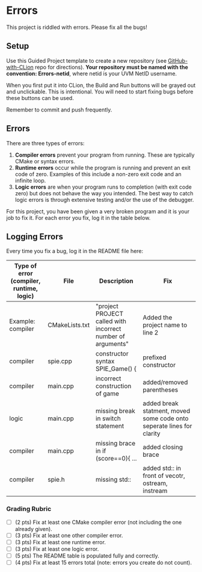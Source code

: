 # Errors
This project is riddled with errors. Please fix all the bugs!

## Setup
Use this Guided Project template to create a new repository (see [GitHub-with-CLion](https://github.com/uvmcs2300f2025/GitHub-with-CLion) repo for directions).
**Your repository must be named with the convention: Errors-netid**, where netid is your UVM NetID username.

When you first put it into CLion, the Build and Run buttons will be grayed out and unclickable. This is intentional. You will need to start fixing bugs before these buttons can be used.

Remember to commit and push frequently.

## Errors
There are three types of errors:
1. **Compiler errors** prevent your program from running. These are typically CMake or syntax errors.
1. **Runtime errors** occur while the program is running and prevent an exit code of zero. Examples of this include a non-zero exit code and an infinite loop.
1. **Logic errors** are when your program runs to completion (with exit code zero) but does not behave the way you intended. The best way to catch logic errors is through extensive testing and/or the use of the debugger.

For this project, you have been given a very broken program and it is your job to fix it. For each error you fix, log it in the table below.

## Logging Errors
Every time you fix a bug, log it in the README file here:

| Type of error (compiler, runtime, logic) | File           | Description                                                 | Fix                                                                   |
|------------------------------------------|----------------|-------------------------------------------------------------|-----------------------------------------------------------------------|
| Example: compiler                        | CMakeLists.txt | "project PROJECT called with incorrect number of arguments" | Added the project name to line 2                                      |
| compiler                                 | spie.cpp       | constructor syntax SPIE_Game() {                            | prefixed constructor                                                  |
| compiler                                 | main.cpp       | incorrect construction of game                              | added/removed parentheses                                             |
| logic                                    | main.cpp       | missing break in switch statement                           | added break statment, moved some code onto seperate lines for clarity | 
| compiler                                 | main.cpp       | missing brace in if (score==0){ ...                         | added closing brace                                                   |
| compiler                                 | spie.h         | missing std::                                               | added std:: in front of vecotr, ostream, instream                     |






### Grading Rubric
- [ ] (2 pts) Fix at least one CMake compiler error (not including the one already given).
- [ ] (3 pts) Fix at least one other compiler error.
- [ ] (3 pts) Fix at least one runtime error.
- [ ] (3 pts) Fix at least one logic error.
- [ ] (5 pts) The README table is populated fully and correctly.
- [ ] (4 pts) Fix at least 15 errors total (note: errors you create do not count).

